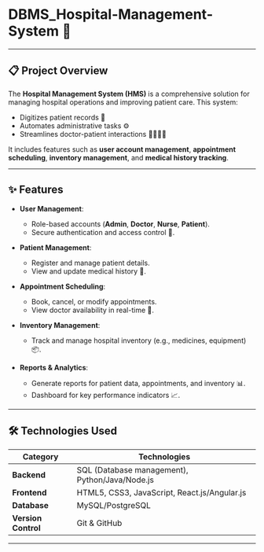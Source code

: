 # **DBMS_Hospital-Management-System** 🏥

---

## **📋 Project Overview**
The **Hospital Management System (HMS)** is a comprehensive solution for managing hospital operations and improving patient care. This system:
- Digitizes patient records 📁
- Automates administrative tasks ⚙️
- Streamlines doctor-patient interactions 👨‍⚕️👩‍⚕️

It includes features such as **user account management**, **appointment scheduling**, **inventory management**, and **medical history tracking**.

---

## **✨ Features**

- **User Management**:
  - Role-based accounts (**Admin**, **Doctor**, **Nurse**, **Patient**).
  - Secure authentication and access control 🔐.

- **Patient Management**:
  - Register and manage patient details.
  - View and update medical history 📜.

- **Appointment Scheduling**:
  - Book, cancel, or modify appointments.
  - View doctor availability in real-time 📅.

- **Inventory Management**:
  - Track and manage hospital inventory (e.g., medicines, equipment) 📦.

- **Reports & Analytics**:
  - Generate reports for patient data, appointments, and inventory 📊.
  - Dashboard for key performance indicators 📈.

---

## **🛠️ Technologies Used**

| **Category**        | **Technologies**           |
|---------------------|----------------------------|
| **Backend**         | SQL (Database management), Python/Java/Node.js |
| **Frontend**        | HTML5, CSS3, JavaScript, React.js/Angular.js    |
| **Database**        | MySQL/PostgreSQL           |
| **Version Control** | Git & GitHub               |

---

